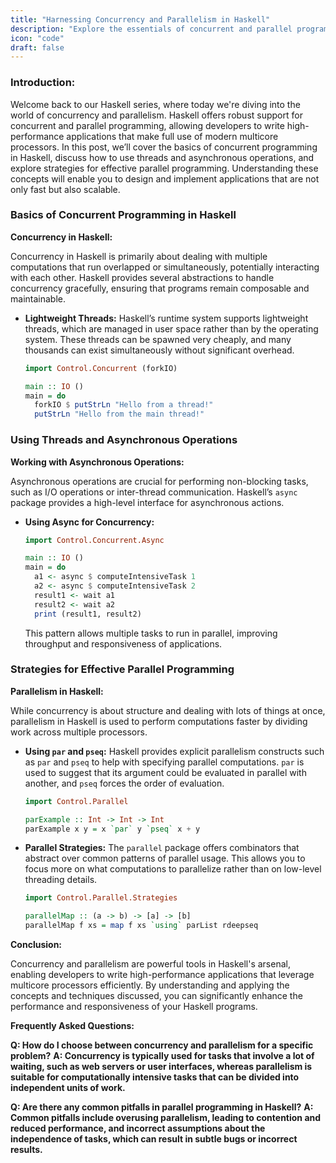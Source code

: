 ```yaml
---
title: "Harnessing Concurrency and Parallelism in Haskell"
description: "Explore the essentials of concurrent and parallel programming in Haskell. Learn how to effectively use threads, asynchronous operations, and strategies for maximizing parallelism."
icon: "code"
draft: false
---
```

### Introduction:
Welcome back to our Haskell series, where today we're diving into the world of concurrency and parallelism. Haskell offers robust support for concurrent and parallel programming, allowing developers to write high-performance applications that make full use of modern multicore processors. In this post, we’ll cover the basics of concurrent programming in Haskell, discuss how to use threads and asynchronous operations, and explore strategies for effective parallel programming. Understanding these concepts will enable you to design and implement applications that are not only fast but also scalable.

### Basics of Concurrent Programming in Haskell

**Concurrency in Haskell:**

Concurrency in Haskell is primarily about dealing with multiple computations that run overlapped or simultaneously, potentially interacting with each other. Haskell provides several abstractions to handle concurrency gracefully, ensuring that programs remain composable and maintainable.

- **Lightweight Threads:**
  Haskell’s runtime system supports lightweight threads, which are managed in user space rather than by the operating system. These threads can be spawned very cheaply, and many thousands can exist simultaneously without significant overhead.

  ```haskell
  import Control.Concurrent (forkIO)

  main :: IO ()
  main = do
    forkIO $ putStrLn "Hello from a thread!"
    putStrLn "Hello from the main thread!"
  ```

### Using Threads and Asynchronous Operations

**Working with Asynchronous Operations:**

Asynchronous operations are crucial for performing non-blocking tasks, such as I/O operations or inter-thread communication. Haskell’s `async` package provides a high-level interface for asynchronous actions.

- **Using Async for Concurrency:**
  ```haskell
  import Control.Concurrent.Async

  main :: IO ()
  main = do
    a1 <- async $ computeIntensiveTask 1
    a2 <- async $ computeIntensiveTask 2
    result1 <- wait a1
    result2 <- wait a2
    print (result1, result2)
  ```

  This pattern allows multiple tasks to run in parallel, improving throughput and responsiveness of applications.

### Strategies for Effective Parallel Programming

**Parallelism in Haskell:**

While concurrency is about structure and dealing with lots of things at once, parallelism in Haskell is used to perform computations faster by dividing work across multiple processors.

- **Using `par` and `pseq`:**
  Haskell provides explicit parallelism constructs such as `par` and `pseq` to help with specifying parallel computations. `par` is used to suggest that its argument could be evaluated in parallel with another, and `pseq` forces the order of evaluation.

  ```haskell
  import Control.Parallel

  parExample :: Int -> Int -> Int
  parExample x y = x `par` y `pseq` x + y
  ```

- **Parallel Strategies:**
  The `parallel` package offers combinators that abstract over common patterns of parallel usage. This allows you to focus more on what computations to parallelize rather than on low-level threading details.

  ```haskell
  import Control.Parallel.Strategies

  parallelMap :: (a -> b) -> [a] -> [b]
  parallelMap f xs = map f xs `using` parList rdeepseq
  ```

**Conclusion:**

Concurrency and parallelism are powerful tools in Haskell's arsenal, enabling developers to write high-performance applications that leverage multicore processors efficiently. By understanding and applying the concepts and techniques discussed, you can significantly enhance the performance and responsiveness of your Haskell programs.

**Frequently Asked Questions:**

**Q: How do I choose between concurrency and parallelism for a specific problem?**
**A: Concurrency is typically used for tasks that involve a lot of waiting, such as web servers or user interfaces, whereas parallelism is suitable for computationally intensive tasks that can be divided into independent units of work.**

**Q: Are there any common pitfalls in parallel programming in Haskell?**
**A: Common pitfalls include overusing parallelism, leading to contention and reduced performance, and incorrect assumptions about the independence of tasks, which can result in subtle bugs or incorrect results.**
